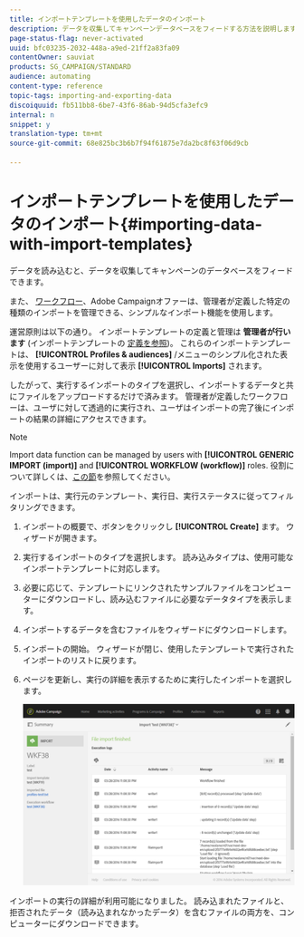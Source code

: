 ```yaml
---
title: インポートテンプレートを使用したデータのインポート
description: データを収集してキャンペーンデータベースをフィードする方法を説明します。
page-status-flag: never-activated
uuid: bfc03235-2032-448a-a9ed-21ff2a83fa09
contentOwner: sauviat
products: SG_CAMPAIGN/STANDARD
audience: automating
content-type: reference
topic-tags: importing-and-exporting-data
discoiquuid: fb511bb8-6be7-43f6-86ab-94d5cfa3efc9
internal: n
snippet: y
translation-type: tm+mt
source-git-commit: 68e825bc3b6b7f94f61875e7da2bc8f63f06d9cb

---
```



# インポートテンプレートを使用したデータのインポート{#importing-data-with-import-templates}

データを読み込むと、データを収集してキャンペーンのデータベースをフィードできます。

また、 [ワークフロー](../../automating/using/get-started-workflows.md)、Adobe Campaignオファーは、管理者が定義した特定の種類のインポートを管理できる、シンプルなインポート機能を使用します。

運営原則は以下の通り。 インポートテンプレートの定義と管理は **管理者が行います** (インポートテンプレートの [定義を参照](../../automating/using/defining-import-templates.md))。 これらのインポートテンプレートは、 **[!UICONTROL Profiles & audiences]** /メニューのシンプル化された表示を使用するユーザーに対して表示 **[!UICONTROL Imports]** されます。

したがって、実行するインポートのタイプを選択し、インポートするデータと共にファイルをアップロードするだけで済みます。 管理者が定義したワークフローは、ユーザに対して透過的に実行され、ユーザはインポートの完了後にインポートの結果の詳細にアクセスできます。

>[!NOTE]
>
>Import data function can be managed by users with **[!UICONTROL GENERIC IMPORT (import)]** and **[!UICONTROL WORKFLOW (workflow)]** roles. 役割について詳しくは、[この節](../../administration/using/list-of-roles.md)を参照してください。

インポートは、実行元のテンプレート、実行日、実行ステータスに従ってフィルタリングできます。

1. インポートの概要で、ボタンをクリックし **[!UICONTROL Create]** ます。 ウィザードが開きます。
1. 実行するインポートのタイプを選択します。 読み込みタイプは、使用可能なインポートテンプレートに対応します。
1. 必要に応じて、テンプレートにリンクされたサンプルファイルをコンピューターにダウンロードし、読み込むファイルに必要なデータタイプを表示します。
1. インポートするデータを含むファイルをウィザードにダウンロードします。
1. インポートの開始。 ウィザードが閉じ、使用したテンプレートで実行されたインポートのリストに戻ります。
1. ページを更新し、実行の詳細を表示するために実行したインポートを選択します。

   ![](assets/simplified_import1.png)

インポートの実行の詳細が利用可能になりました。 読み込まれたファイルと、拒否されたデータ（読み込まれなかったデータ）を含むファイルの両方を、コンピューターにダウンロードできます。
